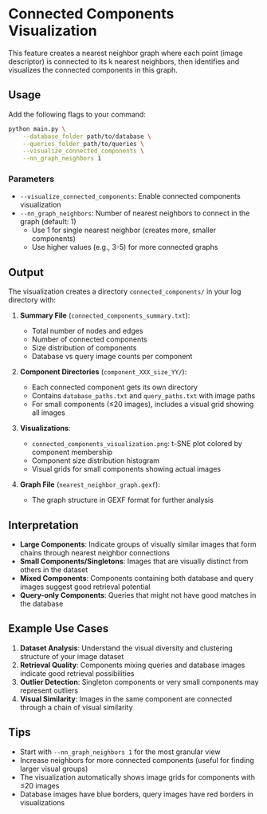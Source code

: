 # Connected Components Visualization

This feature creates a nearest neighbor graph where each point (image descriptor) is connected to its k nearest neighbors, then identifies and visualizes the connected components in this graph.

## Usage

Add the following flags to your command:

```bash
python main.py \
    --database_folder path/to/database \
    --queries_folder path/to/queries \
    --visualize_connected_components \
    --nn_graph_neighbors 1
```

### Parameters

- `--visualize_connected_components`: Enable connected components visualization
- `--nn_graph_neighbors`: Number of nearest neighbors to connect in the graph (default: 1)
  - Use 1 for single nearest neighbor (creates more, smaller components)
  - Use higher values (e.g., 3-5) for more connected graphs

## Output

The visualization creates a directory `connected_components/` in your log directory with:

1. **Summary File** (`connected_components_summary.txt`):
   - Total number of nodes and edges
   - Number of connected components
   - Size distribution of components
   - Database vs query image counts per component

2. **Component Directories** (`component_XXX_size_YY/`):
   - Each connected component gets its own directory
   - Contains `database_paths.txt` and `query_paths.txt` with image paths
   - For small components (≤20 images), includes a visual grid showing all images

3. **Visualizations**:
   - `connected_components_visualization.png`: t-SNE plot colored by component membership
   - Component size distribution histogram
   - Visual grids for small components showing actual images

4. **Graph File** (`nearest_neighbor_graph.gexf`):
   - The graph structure in GEXF format for further analysis

## Interpretation

- **Large Components**: Indicate groups of visually similar images that form chains through nearest neighbor connections
- **Small Components/Singletons**: Images that are visually distinct from others in the dataset
- **Mixed Components**: Components containing both database and query images suggest good retrieval potential
- **Query-only Components**: Queries that might not have good matches in the database

## Example Use Cases

1. **Dataset Analysis**: Understand the visual diversity and clustering structure of your image dataset
2. **Retrieval Quality**: Components mixing queries and database images indicate good retrieval possibilities
3. **Outlier Detection**: Singleton components or very small components may represent outliers
4. **Visual Similarity**: Images in the same component are connected through a chain of visual similarity

## Tips

- Start with `--nn_graph_neighbors 1` for the most granular view
- Increase neighbors for more connected components (useful for finding larger visual groups)
- The visualization automatically shows image grids for components with ≤20 images
- Database images have blue borders, query images have red borders in visualizations 
